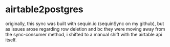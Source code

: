 # airtable2postgres

originally, this sync was built with sequin.io (sequinSync on my github),
but as issues arose regarding row deletion and bc they were moving
away from the sync-consumer method, i shifted to a manual shift with the 
airtable api itself.
